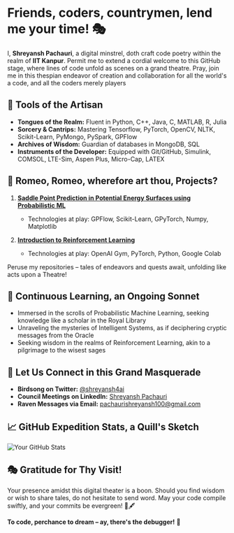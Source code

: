 <!--# Tried to give a Shakespearean touch to my Profile-->

# Friends, coders, countrymen, lend me your time! 🎭

I, **Shreyansh Pachauri**, a digital minstrel, doth craft code poetry within the realm of **IIT Kanpur**. Permit me to extend a cordial welcome to this GitHub stage, where lines of code unfold as scenes on a grand theatre. Pray, join me in this thespian endeavor of creation and collaboration for all the world's a code, and all the coders merely players

## 🎨 Tools of the Artisan

- **Tongues of the Realm:** Fluent in Python, C++, Java, C, MATLAB, R, Julia
- **Sorcery & Cantrips:** Mastering Tensorflow, PyTorch, OpenCV, NLTK, Scikit-Learn, PyMongo, PySpark, GPFlow
- **Archives of Wisdom:** Guardian of databases in MongoDB, SQL
- **Instruments of the Developer:** Equipped with Git/GitHub, Simulink, COMSOL, LTE-Sim, Aspen Plus, Micro-Cap, LATEX


## 📜 Romeo, Romeo, wherefore art thou, Projects?

1. **[Saddle Point Prediction in Potential Energy Surfaces using Probabilistic ML](link-to-project)** <!--A saga of algorithms and data structures, as if penned by the quill of destiny.-->
   - Technologies at play: GPFlow, Scikit-Learn, GPyTorch, Numpy, Matplotlib
   <!--- Notable Achievements: [Any exceptional feats or milestones]
   - Episodic Narratives: [Detailed stories or challenges encountered]-->

2. **[Introduction to Reinforcement Learning](link-to-project)** <!--Crafting digital experiences, one line at a time, in this grand theatre of bytes.-->
   - Technologies at play: OpenAI Gym, PyTorch, Python, Google Colab
   <!--- Unveiling the Magic: [Highlight any innovative approaches or methodologies]
   - Backstage Chronicles: [Behind-the-scenes tales and anecdotes]-->

Peruse my repositories – tales of endeavors and quests await, unfolding like acts upon a Theatre!

## 📖 Continuous Learning, an Ongoing Sonnet

- Immersed in the scrolls of Probabilistic Machine Learning, seeking knowledge like a scholar in the Royal Library
- Unraveling the mysteries of Intelligent Systems, as if deciphering cryptic messages from the Oracle
- Seeking wisdom in the realms of Reinforcement Learning, akin to a pilgrimage to the wisest sages

## 🚀 Let Us Connect in this Grand Masquerade

- **Birdsong on Twitter:** [@shreyansh4ai](https://twitter.com/shreyansh4ai)
- **Council Meetings on LinkedIn:** [Shreyansh Pachauri](https://www.linkedin.com/in/shreyansh-pachauri-7393341ba/)
  <!--- **Portfolio Chronicles:** [Your Portfolio Website](https://www.yourportfolio.com)-->
- **Raven Messages via Email:** pachaurishreyansh100@gmail.com

## 📈 GitHub Expedition Stats, a Quill's Sketch

![Your GitHub Stats](https://github-readme-stats.vercel.app/api?username=shreyanshML100&show_icons=true&count_private=true)

## 🎭 Gratitude for Thy Visit!

Your presence amidst this digital theater is a boon. Should you find wisdom or wish to share tales, do not hesitate to send word. May your code compile swiftly, and your commits be evergreen! 🌟🖋️

**To code, perchance to dream – ay, there's the debugger!** 🚀
